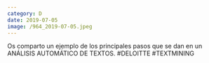 ```yaml
--- 
category: D 
date: 2019-07-05 
image: /964_2019-07-05.jpeg 
--- 
```


Os comparto un ejemplo de los principales pasos que se dan en un ANÁLISIS AUTOMÁTICO DE TEXTOS. #DELOITTE #TEXTMINING